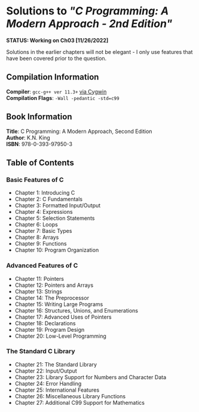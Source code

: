 # Solutions to _"C Programming: A Modern Approach - 2nd Edition"_
__STATUS: Working on Ch03 [11/26/2022]__

Solutions in the earlier chapters will not be elegant - I only use features that have been covered prior to the question.

## Compilation Information
__Compiler__: `gcc-g++ ver 11.3+` [via Cygwin](https://cygwin.com/packages/summary/gcc-g++.html)\
__Compilation Flags__: `-Wall -pedantic -std=c99`

## Book Information
__Title__: C Programming: A Modern Approach, Second Edition\
__Author__: K.N. King\
__ISBN__: 978-0-393-97950-3

## Table of Contents

### Basic Features of C
* Chapter 1: Introducing C
* Chapter 2: C Fundamentals
* Chapter 3: Formatted Input/Output
* Chapter 4: Expressions
* Chapter 5: Selection Statements
* Chapter 6: Loops
* Chapter 7: Basic Types
* Chapter 8: Arrays
* Chapter 9: Functions
* Chapter 10: Program Organization
### Advanced Features of C
* Chapter 11: Pointers
* Chapter 12: Pointers and Arrays
* Chapter 13: Strings
* Chapter 14: The Preprocessor
* Chapter 15: Writing Large Programs
* Chapter 16: Structures, Unions, and Enumerations
* Chapter 17: Advanced Uses of Pointers
* Chapter 18: Declarations
* Chapter 19: Program Design
* Chapter 20: Low-Level Programming
### The Standard C Library
* Chapter 21: The Standard Library
* Chapter 22: Input/Output
* Chapter 23: Library Support for Numbers and Character Data
* Chapter 24: Error Handling
* Chapter 25: International Features
* Chapter 26: Miscellaneous Library Functions
* Chapter 27: Additional C99 Support for Mathematics
